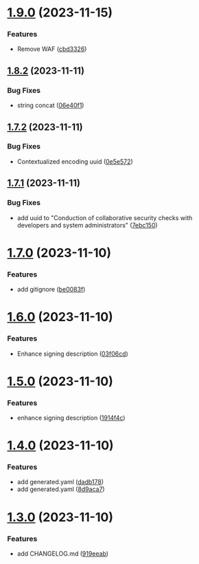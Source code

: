 # [1.9.0](https://github.com/devsecopsmaturitymodel/DevSecOps-MaturityModel-data/compare/v1.8.2...v1.9.0) (2023-11-15)


### Features

* Remove WAF ([cbd3326](https://github.com/devsecopsmaturitymodel/DevSecOps-MaturityModel-data/commit/cbd3326fa4d1c783e953669f5ddcdfead618f38f))

## [1.8.2](https://github.com/devsecopsmaturitymodel/DevSecOps-MaturityModel-data/compare/v1.8.1...v1.8.2) (2023-11-11)


### Bug Fixes

* string concat ([06e40f1](https://github.com/devsecopsmaturitymodel/DevSecOps-MaturityModel-data/commit/06e40f1a5357c4bcb66c1d5976923a1d9b5afc82))

## [1.7.2](https://github.com/devsecopsmaturitymodel/DevSecOps-MaturityModel-data/compare/v1.7.1...v1.7.2) (2023-11-11)


### Bug Fixes

* Contextualized encoding uuid ([0e5e572](https://github.com/devsecopsmaturitymodel/DevSecOps-MaturityModel-data/commit/0e5e572fc2365d8c4574f3262bf09d6659b4b46d))

## [1.7.1](https://github.com/devsecopsmaturitymodel/DevSecOps-MaturityModel-data/compare/v1.7.0...v1.7.1) (2023-11-11)


### Bug Fixes

* add uuid to "Conduction of collaborative security checks with developers and system administrators" ([7ebc150](https://github.com/devsecopsmaturitymodel/DevSecOps-MaturityModel-data/commit/7ebc150cb3fa9df2ac49e5b20a608ecdc2a2b98c))

# [1.7.0](https://github.com/devsecopsmaturitymodel/DevSecOps-MaturityModel-data/compare/v1.6.0...v1.7.0) (2023-11-10)


### Features

* add gitignore ([be0083f](https://github.com/devsecopsmaturitymodel/DevSecOps-MaturityModel-data/commit/be0083f406b8f161a2f7e810f38205d7b8423c04))

# [1.6.0](https://github.com/devsecopsmaturitymodel/DevSecOps-MaturityModel-data/compare/v1.5.0...v1.6.0) (2023-11-10)


### Features

* Enhance signing description ([03f06cd](https://github.com/devsecopsmaturitymodel/DevSecOps-MaturityModel-data/commit/03f06cd3f644f3603c52fbf7b34fefbf77825726))

# [1.5.0](https://github.com/devsecopsmaturitymodel/DevSecOps-MaturityModel-data/compare/v1.4.0...v1.5.0) (2023-11-10)


### Features

* enhance signing description ([1914f4c](https://github.com/devsecopsmaturitymodel/DevSecOps-MaturityModel-data/commit/1914f4c831ea98c87dbb396fc91bbaf479de58e7))

# [1.4.0](https://github.com/devsecopsmaturitymodel/DevSecOps-MaturityModel-data/compare/v1.3.0...v1.4.0) (2023-11-10)


### Features

* add generated.yaml ([dadb178](https://github.com/devsecopsmaturitymodel/DevSecOps-MaturityModel-data/commit/dadb1783e7de9e8496dfbb9586e0eb71d997daa7))
* add generated.yaml ([8d9aca7](https://github.com/devsecopsmaturitymodel/DevSecOps-MaturityModel-data/commit/8d9aca75935da33c4205b342f84cfb8eeeaadc57))

# [1.3.0](https://github.com/devsecopsmaturitymodel/DevSecOps-MaturityModel-data/compare/v1.2.0...v1.3.0) (2023-11-10)


### Features

* add CHANGELOG.md ([919eeab](https://github.com/devsecopsmaturitymodel/DevSecOps-MaturityModel-data/commit/919eeab72be37445c4f7e69a2e37f4761c0ba983))
